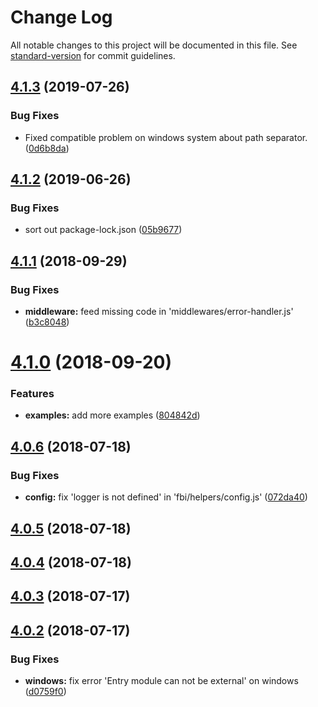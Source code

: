 # Change Log

All notable changes to this project will be documented in this file. See [standard-version](https://github.com/conventional-changelog/standard-version) for commit guidelines.

<a name="4.1.3"></a>
## [4.1.3](https://github.com/fbi-templates/fbi-project-mod/compare/v4.1.2...v4.1.3) (2019-07-26)


### Bug Fixes

* Fixed compatible problem on windows system about path separator. ([0d6b8da](https://github.com/fbi-templates/fbi-project-mod/commit/0d6b8da))



<a name="4.1.2"></a>
## [4.1.2](https://github.com/fbi-templates/fbi-project-mod/compare/v4.1.1...v4.1.2) (2019-06-26)


### Bug Fixes

* sort out package-lock.json ([05b9677](https://github.com/fbi-templates/fbi-project-mod/commit/05b9677))



<a name="4.1.1"></a>
## [4.1.1](https://github.com/fbi-templates/fbi-project-mod/compare/v4.1.0...v4.1.1) (2018-09-29)


### Bug Fixes

* **middleware:** feed missing code in 'middlewares/error-handler.js' ([b3c8048](https://github.com/fbi-templates/fbi-project-mod/commit/b3c8048))



<a name="4.1.0"></a>
# [4.1.0](https://github.com/fbi-templates/fbi-project-mod/compare/v4.0.6...v4.1.0) (2018-09-20)


### Features

* **examples:** add more examples ([804842d](https://github.com/fbi-templates/fbi-project-mod/commit/804842d))



<a name="4.0.6"></a>
## [4.0.6](https://github.com/fbi-templates/fbi-project-mod/compare/v4.0.5...v4.0.6) (2018-07-18)


### Bug Fixes

* **config:** fix 'logger is not defined' in 'fbi/helpers/config.js' ([072da40](https://github.com/fbi-templates/fbi-project-mod/commit/072da40))



<a name="4.0.5"></a>
## [4.0.5](https://github.com/fbi-templates/fbi-project-mod/compare/v4.0.4...v4.0.5) (2018-07-18)



<a name="4.0.4"></a>
## [4.0.4](https://github.com/fbi-templates/fbi-project-mod/compare/v4.0.3...v4.0.4) (2018-07-18)



<a name="4.0.3"></a>
## [4.0.3](https://github.com/fbi-templates/fbi-project-mod/compare/v4.0.2...v4.0.3) (2018-07-17)



<a name="4.0.2"></a>
## [4.0.2](https://github.com/fbi-templates/fbi-project-mod/compare/v4.0.1...v4.0.2) (2018-07-17)


### Bug Fixes

* **windows:** fix error 'Entry module can not be external' on windows ([d0759f0](https://github.com/fbi-templates/fbi-project-mod/commit/d0759f0))
